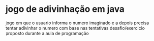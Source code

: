 # jogo de adivinhação em java
 jogo em que o usuario informa o numero imaginado e a depois precisa tentar adivinhar o numero com base nas tentativas
 desafio/exercicio proposto durante a aula de programação 

